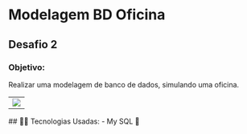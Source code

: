 <h1>Modelagem BD Oficina</h1>

<h2>Desafio 2</h2>

<h3>Objetivo:</h3>
<p>Realizar uma modelagem de banco de dados, simulando uma oficina.</p>

<div align = center>
  <table>
  <tr>
    <td ><img src="https://github.com/user-attachments/assets/b041f889-53d7-46c6-85a0-3502410538b7"></td>
  </tr>
</table>
</div>
## 👨‍💻 Tecnologias Usadas:
- My SQL 🐬
